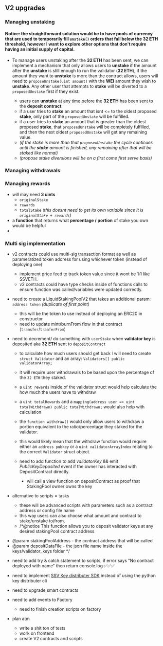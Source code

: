 ## V2 upgrades

### Managing unstaking

#### Notice: the straightforward solution would be to have pools of currency that are used to temporarily fill `unstake()` orders that fall below the **32 ETH** threshold, however I want to explore other options that don't require having an initial supply of capital.

- To manage users unstaking after the **32 ETH** has been sent, we can implement a mechanism that only allows users to **unstake** if the amount after the **unstake** is still enough to run the validator (**32 ETH**), if the amount they want to **unstake** is more than the contract allows, users will need to `proposeUnstake(uint amount)` with the **WEI** amount they wish to **unstake**. Any other user that attempts to **stake** will be diverted to a `proposedUnstake` first if they exist.

  - users can **unstake** at any time before the **32 ETH** has been sent to the **deposit contract**.
  - if a user tries to **stake** an amount that isnt <= to the oldest proposed **stake**, only part of the `proposedUnstake` will be fulfilled.
  - if a user tries to **stake** an amount that is greater than the oldest proposed **stake**, that `proposedUnstake` will be completely fulfilled, and then the next oldest `proposedUnstake` will get any remaining value.
  - _(if the stake is more than that `proposedUnstake` the cycle continues until the **stake** amount is finished, any remaining after that will be staked like normal)_
  - _(propose stake diversions will be on a first come first serve basis)_

### Managing withdrawals

### Managing rewards

- will may need **3 uints**
  - `originalStake`
  - `rewards`
  - `totalStake` _(this doesnt need to get its own variable since it is `originalStake + rewards`)_
- a **function** that returns what **percentage / portion** of stake you own would be helpful
-

### Multi sig implementation

- v2 contracts could use multi-sig transaction format as well as parameratized token address for using whichever token (instead of deploying one)

  - implement price feed to track token value since it wont be 1:1 like SSVETH.
  - v2 contracts could have type checks inside of functions calls to ensure function was called/variables were updated correctly.

- need to create a LiquidStakingPoolV2 that takes an additional param: `address token` _(duplicate of first point)_

  - this will be the token to use instead of deploying an ERC20 in constructor
  - need to update mint/burnFrom flow in that contract (`transfer`/`tranferFrom`)

- need to decrement/ do something with `userStake` when **validator key** is deposited aka **32 ETH** sent to `depositContract`

  - to calculate how much users should get back I will need to create `struct Validator` and an array: `Validators[] public validatorArray;`
  - It will require user withdrawals to be based upon the percentage of the `32 ETH` they staked.
  - a `uint rewards` inside of the validator struct would help calculate the how much the users have to withdraw
  - a `uint totalRewards` and a `mapping(address user => uint totalWithdrawn) public totalWithdrawn;` would also help with calculation
  - the `function withdraw()` would only allow users to withdraw a portion equivalent to the ratio/percentage they staked for the validator.
  - this would likely mean that the withdraw function would require either an `address pubkey` or a `uint validatorArrayIndex` relating to the correct `Validator` struct object.

  - need to add function to add _validatorKey_ && emit _PublicKeyDeposited_ event if the owner has interacted with DepositContract directly.
    - will call a view function on depositContract as proof that StakingPool owner owns the key

- alternative to scripts = tasks
  - these will be advanced scripts with parameters such as a contract address or config file name
  - this way users can also choose what amount and contract to stake/unstake to/from.
  - /\*@notice This function allows you to deposit validator keys at any desired stakingPool contract address

* @param stakingPoolAddress - the contract address that will be called
* @param depositDataFile - the json file name inside the keys/validator_keys folder \*/

- need to add try & catch statement to scripts, if error says "No contract deployed with name" then return console.log ✅✅✅

- need to implement [SSV Key distributer SDK](https://docs.ssv.network/developers/tools/ssv-key-distributor/key-distributer-sdk) instead of using the python key distributer cli

- need to upgrade smart contracts

- need to add events to Factory

  - need to finish creation scripts on factory

- plan atm
  - write a shit ton of tests
  - work on frontend
  - create V2 contracts and scripts
